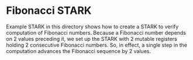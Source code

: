# Fibonacci STARK
Example STARK in this directory shows how to create a STARK to verify computation of Fibonacci numbers. Because a Fibonacci number depends on 2 values preceding it, we set up the STARK with 2 mutable registers holding 2 consecutive Fibonacci numbers. So, in effect, a single step in the computation advances the Fibonacci sequence by 2 values.
